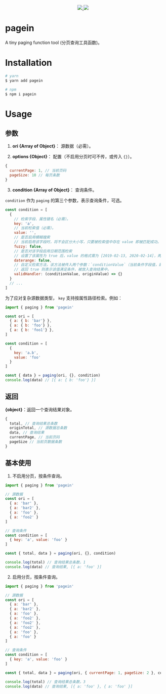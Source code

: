 <p align="center">
  <a href="https://www.npmjs.org/package/pagein">
    <img src="https://img.shields.io/npm/v/pagein.svg">
  </a>
  <a href="https://npmcharts.com/compare/pagein?minimal=true">
    <img src="https://img.shields.io/npm/dm/pagein.svg">
  </a>
  <br>
</p>

# pagein
A tiny paging function tool (分页查询工具函数)。

# Installation

``` bash
# yarn
$ yarn add pagein

# npm
$ npm i pagein
```

# Usage

## 参数

1. **ori {Array of Object}**： 源数据（必需）。

2. **options {Object}**： 配置（不启用分页时可不传，或传入 `{}`）。

``` js
{
  currentPage: 1, // 当前页码
  pageSize: 10 // 每页条数
}
```

3. **condition {Array of Object}**： 查询条件。

`condition` 作为 `paging` 的第三个参数，表示查询条件，可选。

``` js
const condition = [
  {
    // 检索字段、属性键名（必需）。
    key: 'a', 
    // 当前检索值（必需）。
    value: '', 
    // 是否启用模糊搜索
    // 当前启用该字段时，将不会区分大小写，只要被检索值中存在 value 即被匹配成功。
    fuzzy: false, 
    // 是否对该字段启用日期范围检索
    // 设置了该属性为 true 后，value 的格式需为 [2019-02-13, 2020-02-14]，两个值可以被 new Date() 解析即可。
    daterange: false, 
    // 自定义检索方法，该方法被传入两个参数：`conditionValue`（当前条件字段值，即 value ），`originValue`（源数据中对应字段值）。
    // 返回 true 则表示该值满足条件，被放入查询结果中。
    validHandler: (conditionValue, originValue) => {}
  }
  // ...
]
```

为了应对复杂源数据类型， `key` 支持按属性路径检索。例如：

``` js
import { paging } from 'pagein'

const ori = [
  { a: { b: 'bar'} },
  { a: { b: 'foo'} },
  { a: { b: 'foo1'} },
]

const condition = [
  {
    key: 'a.b',
    value: 'foo'
  }
]

const { data } = paging(ori, {}, condition)
console.log(data) // [{ a: { b: 'foo'} }]
```


## 返回

**{object}**：返回一个查询结果对象。

``` js
{
  total, // 查询结果总条数
  originTotal, // 源数据总条数
  data, // 查询结果
  currentPage, // 当前页码
  pageSize // 当前页数据条数
}
```

## 基本使用

1. 不启用分页，按条件查询。

``` js
import { paging } from 'pagein'

// 源数据
const ori = [
  { a: 'bar' },
  { a: 'bar2' },
  { a: 'foo' },
  { a: 'foo2' }
]

// 查询条件
const condition = [
  { key: 'a', value: 'foo' }
]

const { total, data } = paging(ori, {}, condition)

console.log(total) // 查询结果总条数，1
console.log(data) // 查询结果, [{ a: 'foo' }]
```

2. 启用分页，按条件查询。

``` js
import { paging } from 'pagein'

// 源数据
const ori = [
  { a: 'bar' },
  { a: 'bar2' },
  { a: 'foo' },
  { a: 'foo2' },
  { a: 'foo2' },
  { a: 'foo2' },
  { a: 'foo' },
  { a: 'foo' }
]

// 查询条件
const condition = [
  { key: 'a', value: 'foo' }
]

const { total, data } = paging(ori, { currentPage: 1, pageSize: 2 }, condition)

console.log(total) // 查询结果总条数，3
console.log(data) // 查询结果, [{ a: 'foo' }, { a: 'foo' }]
```
